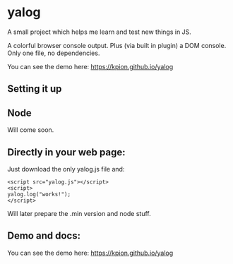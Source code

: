 # yalog

A small project which helps me learn and test new things in JS.

A colorful browser console output. Plus (via built in plugin) a DOM console.
Only one file, no dependencies. 

You can see the demo here: https://kpion.github.io/yalog

## Setting it up

## Node

Will come soon.

## Directly in your web page:

Just download the only yalog.js file and:

```
<script src="yalog.js"></script>
<script>
yalog.log("works!");
</script>
```

Will later prepare the .min version and node stuff.

## Demo and docs:

You can see the demo here: https://kpion.github.io/yalog
